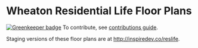 # Wheaton Residential Life Floor Plans

[![Greenkeeper badge](https://badges.greenkeeper.io/tnguyen14/reslife.svg)](https://greenkeeper.io/)
To contribute, see [contributions guide](https://github.com/tnguyen14/reslife/blob/master/contents/contributions.md).

Staging versions of these floor plans are at <http://inspiredev.co/reslife>.
